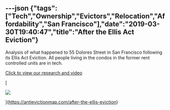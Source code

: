 ---json
{"tags":["Tech","Ownership","Evictors","Relocation","Affordability","San Francisco"],"date":"2019-03-30T19:40:47","title":"After the Ellis Act Eviction"}
---

Analysis of what happened to 55 Dolores Street in San Francisco following its Ellis Act Eviction. All people living in the condos in the former rent controlled units are in tech.

[Click to view our research and video](https://www.antievictionmap.com/after-the-ellis-eviction)

[

![](/assets/uploads/image-asset.png)

](https://antievictionmap.com/after-the-ellis-eviction)